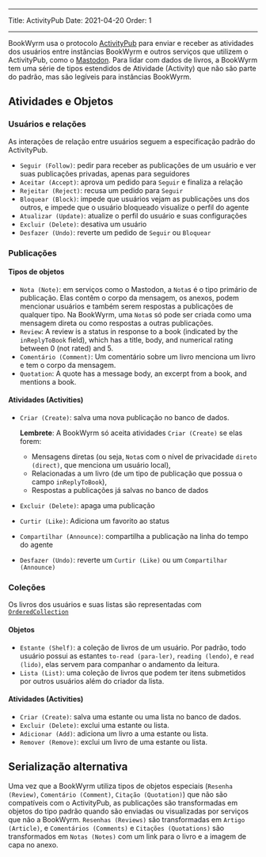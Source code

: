 - - -
Title: ActivityPub Date: 2021-04-20 Order: 1
- - -

BookWyrm usa o protocolo [ActivityPub](http://activitypub.rocks/) para enviar e receber as atividades dos usuários entre instâncias BookWyrm e outros serviços que utilizem o ActivityPub, como o [Mastodon](https://joinmastodon.org/). Para lidar com dados de livros, a BookWyrm tem uma série de tipos estendidos de Atividade (Activity) que não são parte do padrão, mas são legíveis para instâncias BookWyrm.

## Atividades e Objetos

### Usuários e relações
As interações de relação entre usuários seguem a especificação padrão do ActivityPub.

- `Seguir (Follow)`: pedir para receber as publicações de um usuário e ver suas publicações privadas, apenas para seguidores
- `Aceitar (Accept)`: aprova um pedido para `Seguir` e finaliza a relação
- `Rejeitar (Reject)`: recusa um pedido para `Seguir`
- `Bloquear (Block)`: impede que usuários vejam as publicações uns dos outros, e impede que o usuário bloqueado visualize o perfil do agente
- `Atualizar (Update)`: atualize o perfil do usuário e suas configurações
- `Excluir (Delete)`: desativa um usuário
- `Desfazer (Undo)`: reverte um pedido de `Seguir` ou `Bloquear`

### Publicações
#### Tipos de objetos

- `Nota (Note)`: em serviços como o Mastodon, a `Nota`s é o tipo primário de publicação. Elas contêm o corpo da mensagem, os anexos, podem mencionar usuários e também serem respostas a publicações de qualquer tipo. Na BookWyrm, uma `Nota`s só pode ser criada como uma mensagem direta ou como respostas a outras publicações.
- `Review`: A review is a status in response to a book (indicated by the `inReplyToBook` field), which has a title, body, and numerical rating between 0 (not rated) and 5.
- `Comentário (Comment)`: Um comentário sobre um livro menciona um livro e tem o corpo da mensagem.
- `Quotation`: A quote has a message body, an excerpt from a book, and mentions a book.


#### Atividades (Activities)

- `Criar (Create)`: salva uma nova publicação no banco de dados.

   **Lembrete**: A BookWyrm só aceita atividades `Criar (Create)` se elas forem:

   - Mensagens diretas (ou seja, `Nota`s com o nível de privacidade `direto (direct)`, que menciona um usuário local),
   - Relacionadas a um livro (de um tipo de publicação que possua o campo `inReplyToBook`),
   - Respostas a publicações já salvas no banco de dados
- `Excluir (Delete)`: apaga uma publicação
- `Curtir (Like)`: Adiciona um favorito ao status
- `Compartilhar (Announce)`: compartilha a publicação na linha do tempo do agente
- `Desfazer (Undo)`: reverte um `Curtir (Like)` ou um `Compartilhar (Announce)`

### Coleções
Os livros dos usuários e suas listas são representadas com [`OrderedCollection`](https://www.w3.org/TR/activitystreams-vocabulary/#dfn-orderedcollection)

#### Objetos

- `Estante (Shelf)`: a coleção de livros de um usuário. Por padrão, todo usuário possui as estantes `to-read (para-ler)`, `reading (lendo)`, e `read (lido)`, elas servem para companhar o andamento da leitura.
- `Lista (List)`: uma coleção de livros que podem ter itens submetidos por outros usuários além do criador da lista.

#### Atividades (Activities)

- `Criar (Create)`: salva uma estante ou uma lista no banco de dados.
- `Excluir (Delete)`: exclui uma estante ou lista.
- `Adicionar (Add)`: adiciona um livro a uma estante ou lista.
- `Remover (Remove)`: exclui um livro de uma estante ou lista.


## Serialização alternativa
Uma vez que a BookWyrm utiliza tipos de objetos especiais (`Resenha (Review)`, `Comentário (Comment)`, `Citação (Quotation)`) que não são compatíveis com o ActivityPub, as publicações são transformadas em objetos do tipo padrão quando são enviadas ou visualizadas por serviços que não a BookWyrm. `Resenhas (Reviews)` são transformadas em `Artigo (Article)`, e `Comentários (Comments)` e `Citações (Quotations)` são transformados em `Notas (Notes)` com um link para o livro e a imagem de capa no anexo.
